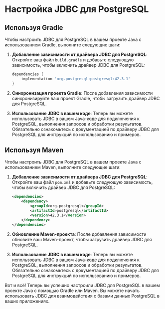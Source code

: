# Настройка JDBC для PostgreSQL

## Используя Gradle

Чтобы настроить JDBC для PostgreSQL в вашем проекте Java с использованием Gradle, выполните следующие шаги:

1. **Добавление зависимости от драйвера JDBC для PostgreSQL**: Откройте ваш файл `build.gradle` и добавьте следующую зависимость, чтобы включить драйвер JDBC для PostgreSQL:

   ```gradle
   dependencies {
       implementation 'org.postgresql:postgresql:42.3.1'
   }
   ```

2. **Синхронизация проекта Gradle**: После добавления зависимости синхронизируйте ваш проект Gradle, чтобы загрузить драйвер JDBC для PostgreSQL.

3. **Использование JDBC в вашем коде**: Теперь вы можете использовать JDBC в вашем Java-коде для подключения к PostgreSQL, выполнения запросов и обработки результатов. Обязательно ознакомьтесь с документацией по драйверу JDBC для PostgreSQL для инструкций по использованию и примеров.

## Используя Maven

Чтобы настроить JDBC для PostgreSQL в вашем проекте Java с использованием Maven, выполните следующие шаги:

1. **Добавление зависимости от драйвера JDBC для PostgreSQL**: Откройте ваш файл `pom.xml` и добавьте следующую зависимость, чтобы включить драйвер JDBC для PostgreSQL:

   ```xml
   <dependencies>
       <dependency>
           <groupId>org.postgresql</groupId>
           <artifactId>postgresql</artifactId>
           <version>42.3.1</version>
       </dependency>
   </dependencies>
   ```

2. **Обновление Maven-проекта**: После добавления зависимости обновите ваш Maven-проект, чтобы загрузить драйвер JDBC для PostgreSQL.

3. **Использование JDBC в вашем коде**: Теперь вы можете использовать JDBC в вашем Java-коде для подключения к PostgreSQL, выполнения запросов и обработки результатов. Обязательно ознакомьтесь с документацией по драйверу JDBC для PostgreSQL для инструкций по использованию и примеров.

Вот и всё! Теперь вы успешно настроили JDBC для PostgreSQL в вашем проекте Java с помощью Gradle или Maven. Вы можете начать использовать JDBC для взаимодействия с базами данных PostgreSQL в ваших приложениях.